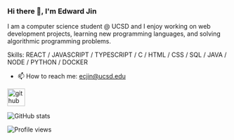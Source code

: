 ### Hi there 👋, I'm Edward Jin

I am a computer science student @ UCSD and I enjoy working on web development projects, learning new programming languages, and solving algorithmic programming problems.

Skills: REACT / JAVASCRIPT / TYPESCRIPT / C / HTML / CSS / SQL / JAVA / NODE / PYTHON / DOCKER

- 📫 How to reach me: ecjin@ucsd.edu 


[<img src='https://cdn.jsdelivr.net/npm/simple-icons@3.0.1/icons/github.svg' alt='github' height='40'>](https://github.com/EddieJ03)  

![GitHub stats](https://github-readme-stats.vercel.app/api?username=EddieJ03&show_icons=true)  

![Profile views](https://gpvc.arturio.dev/EddieJ03)  

